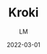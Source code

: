 ---
_id: mppdh54a19vknmppdc1ktz6lfnum8inz
author: LM
title: Kroki
summary: Creates diagrams from textual descriptions
images:
  - path: "kroki.io_.png"
  - path: "kroki.io_ (1).png"
  - path: "kroki.io_examples.html (1).png"
  - path: "kroki.io_examples.html (10).png"
  - path: "kroki.io_examples.html (2).png"
  - path: "kroki.io_examples.html (3).png"
  - path: "kroki.io_examples.html (4).png"
  - path: "kroki.io_examples.html (5).png"
  - path: "kroki.io_examples.html (6).png"
  - path: "kroki.io_examples.html (7).png"
  - path: "kroki.io_examples.html (8).png"
  - path: "kroki.io_examples.html (9).png"
  - path: "kroki.io_examples.html.png"
features:
- UI to create beautiful diagrams using many different markup syntax such as mermaid,
  plantuml.
- API for diagrams
- Free
categories:
- Publishing and Sharing
tags:
- Visualization
- Presentation
platforms:
- Web
- Linux
fields:
- General and Interdisciplinary
links:
- name: kroki.io
  link: https://kroki.io
date: '2022-03-01'

---